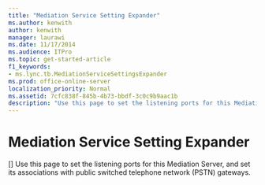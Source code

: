 ```yaml
---
title: "Mediation Service Setting Expander"
ms.author: kenwith
author: kenwith
manager: laurawi
ms.date: 11/17/2014
ms.audience: ITPro
ms.topic: get-started-article
f1_keywords:
- ms.lync.tb.MediationServiceSettingsExpander
ms.prod: office-online-server
localization_priority: Normal
ms.assetid: 7cfc838f-845b-4b73-bbdf-3c0c9b9aac1b
description: "Use this page to set the listening ports for this Mediation Server, and set its associations with public switched telephone network (PSTN) gateways."
---
```


# Mediation Service Setting Expander
[]
Use this page to set the listening ports for this Mediation Server, and set its associations with public switched telephone network (PSTN) gateways. 
  

